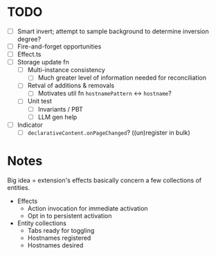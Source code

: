 # TODO
- [ ] Smart invert; attempt to sample background to determine inversion degree?
- [ ] Fire-and-forget opportunities
- [ ] Effect.ts
- [ ] Storage update fn
  - [ ] Multi-instance consistency
    - [ ] Much greater level of information needed for reconciliation
  - [ ] Retval of additions & removals
    - [ ] Motivates util fn `hostnamePattern` <-> `hostname`?
  - [ ] Unit test
    - [ ] Invariants / PBT
    - [ ] LLM gen help
- [ ] Indicator
  - [ ] `declarativeContent.onPageChanged`? ((un)register in bulk)

# Notes
Big idea = extension's effects basically concern a few collections of entities.
- Effects
  - Action invocation for immediate activation
  - Opt in to persistent activation
- Entity collections
  - Tabs ready for toggling
  - Hostnames registered
  - Hostnames desired
